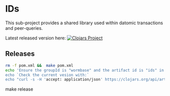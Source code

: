 IDs
===

This sub-project provides a shared library used within datomic transactions and peer-queries.

Latest released version here:
[![Clojars Project](https://img.shields.io/clojars/v/wormbase/ids.svg)](https://clojars.org/wormbase/ids)

## Releases

```bash
rm -f pom.xml &&  make pom.xml
echo 'Ensure the groupId is "wormbase" and the artifact id is "ids" in pom.xml and update the version accordingly`.
echo `Check the current vesion with:`
echo "curl -s -H 'accept: application/json' https://clojars.org/api/artifacts/wormbase/ids"
```
make release
